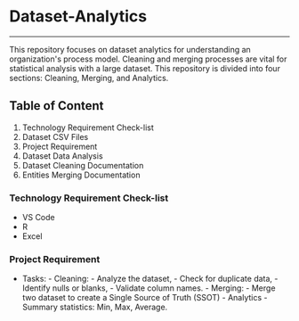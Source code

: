 # Dataset-Analytics
***
This repository focuses on dataset analytics for understanding an organization's process model. Cleaning and merging processes are vital for statistical analysis with a large dataset. This repository is divided into four sections: Cleaning, Merging, and Analytics.

## Table of Content 
1. Technology Requirement Check-list
2. Dataset CSV Files
3. Project Requirement
4. Dataset Data Analysis
5. Dataset Cleaning Documentation
6. Entities Merging Documentation
   

### Technology Requirement Check-list
- VS Code
- R
- Excel

### Project Requirement
- Tasks: 
        - Cleaning:
              - Analyze the dataset, 
              - Check for duplicate data, 
              - Identify nulls or blanks, 
              - Validate column names.
        - Merging:
              - Merge two dataset to create a Single Source of Truth (SSOT)
        - Analytics 
              - Summary statistics: Min, Max, Average.
